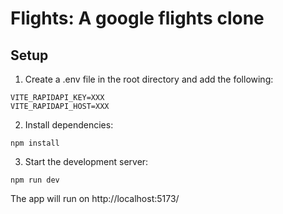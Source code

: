 # Flights: A google flights clone

## Setup


1. Create a .env file in the root directory and add the following:
```
VITE_RAPIDAPI_KEY=XXX
VITE_RAPIDAPI_HOST=XXX 
```

2. Install dependencies:
```
npm install
```

3. Start the development server:
```
npm run dev
```

The app will run on http://localhost:5173/
